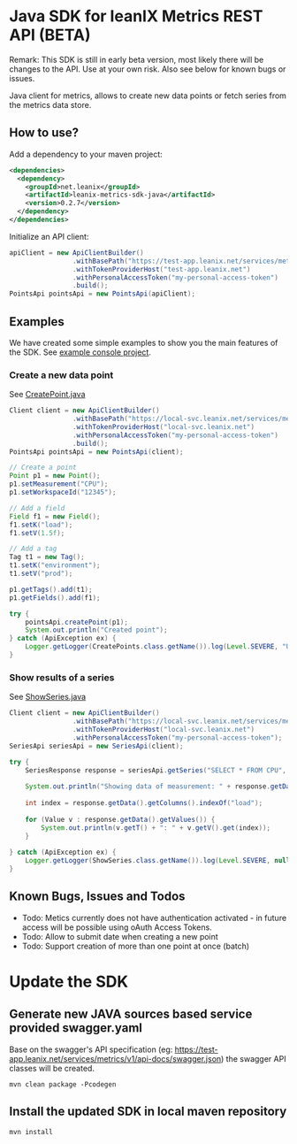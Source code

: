 # Java SDK for leanIX Metrics REST API (BETA)

Remark: This SDK is still in early beta version, most likely there will be changes to the API. Use at your own risk. Also see below for known bugs or issues.

Java client for metrics, allows to create new data points or fetch series from the metrics data store.

## How to use?

Add a dependency to your maven project:

```XML
<dependencies>
  <dependency>
    <groupId>net.leanix</groupId>
    <artifactId>leanix-metrics-sdk-java</artifactId>
    <version>0.2.7</version>
  </dependency>
</dependencies>
```

Initialize an API client:

```Java
apiClient = new ApiClientBuilder()
                .withBasePath("https://test-app.leanix.net/services/metrics/v1")
                .withTokenProviderHost("test-app.leanix.net")
                .withPersonalAccessToken("my-personal-access-token")
                .build();
PointsApi pointsApi = new PointsApi(apiClient);
```

## Examples

We have created some simple examples to show you the main features of the SDK. See [example console project](samples/console).

### Create a new data point

See [CreatePoint.java](samples/console/src/main/java/CreatePoint.java)

```Java
Client client = new ApiClientBuilder()
                .withBasePath("https://local-svc.leanix.net/services/metrics/v1")
                .withTokenProviderHost("local-svc.leanix.net")
                .withPersonalAccessToken("my-personal-access-token")
                .build();
PointsApi pointsApi = new PointsApi(client);

// Create a point
Point p1 = new Point();
p1.setMeasurement("CPU");
p1.setWorkspaceId("12345");

// Add a field
Field f1 = new Field();
f1.setK("load");
f1.setV(1.5f);

// Add a tag
Tag t1 = new Tag();
t1.setK("environment");
t1.setV("prod");

p1.getTags().add(t1);
p1.getFields().add(f1);

try {
    pointsApi.createPoint(p1);
    System.out.println("Created point");
} catch (ApiException ex) {
    Logger.getLogger(CreatePoints.class.getName()).log(Level.SEVERE, "Unable to create point", ex);
}
```

### Show results of a series

See [ShowSeries.java](samples/console/src/main/java/ShowSeries.java)

```Java
Client client = new ApiClientBuilder()
                .withBasePath("https://local-svc.leanix.net/services/metrics/v1")
                .withTokenProviderHost("local-svc.leanix.net")
                .withPersonalAccessToken("my-personal-access-token");
SeriesApi seriesApi = new SeriesApi(client);

try {
    SeriesResponse response = seriesApi.getSeries("SELECT * FROM CPU", "12345");
    
    System.out.println("Showing data of measurement: " + response.getData().getName());
    
    int index = response.getData().getColumns().indexOf("load");
    
    for (Value v : response.getData().getValues()) {
        System.out.println(v.getT() + ": " + v.getV().get(index));
    }
    
} catch (ApiException ex) {
    Logger.getLogger(ShowSeries.class.getName()).log(Level.SEVERE, null, ex);
}
```

## Known Bugs, Issues and Todos

* Todo: Metics currently does not have authentication activated - in future access will be possible using oAuth Access Tokens.
* Todo: Allow to submit date when creating a new point
* Todo: Support creation of more than one point at once (batch)

# Update the SDK

## Generate new JAVA sources based service provided swagger.yaml 
Base on the swagger's API specification (eg: https://test-app.leanix.net/services/metrics/v1/api-docs/swagger.json) the swagger API classes will be created.

	mvn clean package -Pcodegen
	
## Install the updated SDK in local maven repository

	mvn install
